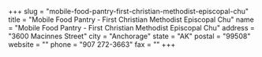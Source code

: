 +++
slug = "mobile-food-pantry-first-christian-methodist-episcopal-chu"
title = "Mobile Food Pantry - First Christian Methodist Episcopal Chu"
name = "Mobile Food Pantry - First Christian Methodist Episcopal Chu"
address = "3600 Macinnes Street"
city = "Anchorage"
state = "AK"
postal = "99508"
website = ""
phone = "907 272-3663"
fax = ""
+++
